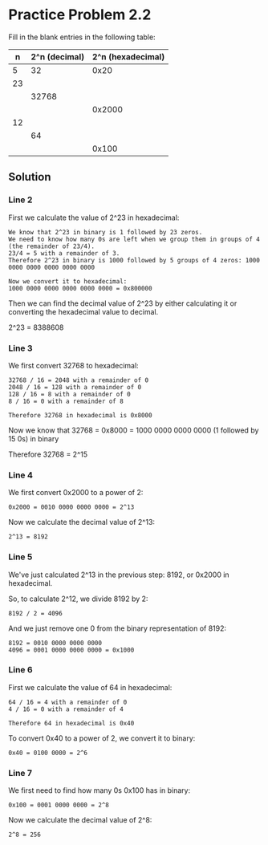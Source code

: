 # Practice Problem 2.2

Fill in the blank entries in the following table:

| n | 2^n (decimal) | 2^n (hexadecimal) |
|---|---------------|------------------|
| 5 | 32            | 0x20             |
| 23|              |                  |
|   | 32768         |                  |
|   |               | 0x2000           |
| 12|               |                  |
|   | 64            |                  |
|   |               | 0x100            |

## Solution

### Line 2

First we calculate the value of 2^23 in hexadecimal:

```plaintext
We know that 2^23 in binary is 1 followed by 23 zeros.
We need to know how many 0s are left when we group them in groups of 4 (the remainder of 23/4).
23/4 = 5 with a remainder of 3.
Therefore 2^23 in binary is 1000 followed by 5 groups of 4 zeros: 1000 0000 0000 0000 0000 0000

Now we convert it to hexadecimal:
1000 0000 0000 0000 0000 0000 = 0x800000
```

Then we can find the decimal value of 2^23 by either calculating it or converting the hexadecimal value to decimal.

2^23 = 8388608

### Line 3

We first convert 32768 to hexadecimal:

```plaintext
32768 / 16 = 2048 with a remainder of 0
2048 / 16 = 128 with a remainder of 0
128 / 16 = 8 with a remainder of 0
8 / 16 = 0 with a remainder of 8

Therefore 32768 in hexadecimal is 0x8000
```

Now we know that 32768 = 0x8000 = 1000 0000 0000 0000 (1 followed by 15 0s) in binary

Therefore 32768 = 2^15

### Line 4

We first convert 0x2000 to a power of 2:

```plaintext
0x2000 = 0010 0000 0000 0000 = 2^13
```

Now we calculate the decimal value of 2^13:

```plaintext
2^13 = 8192
```

### Line 5

We've just calculated 2^13 in the previous step: 8192, or 0x2000 in hexadecimal.

So, to calculate 2^12, we divide 8192 by 2:

```plaintext
8192 / 2 = 4096
```

And we just remove one 0 from the binary representation of 8192:

```plaintext
8192 = 0010 0000 0000 0000
4096 = 0001 0000 0000 0000 = 0x1000
```

### Line 6

First we calculate the value of 64 in hexadecimal:

```plaintext
64 / 16 = 4 with a remainder of 0
4 / 16 = 0 with a remainder of 4

Therefore 64 in hexadecimal is 0x40
```

To convert 0x40 to a power of 2, we convert it to binary:

```plaintext
0x40 = 0100 0000 = 2^6
```

### Line 7

We first need to find how many 0s 0x100 has in binary:

```plaintext
0x100 = 0001 0000 0000 = 2^8
```

Now we calculate the decimal value of 2^8:

```plaintext
2^8 = 256
```
